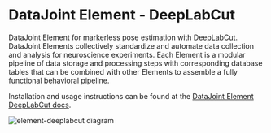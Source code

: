 # DataJoint Element - DeepLabCut

DataJoint Element for markerless pose estimation with [DeepLabCut](https://www.deeplabcut.org/).  DataJoint Elements collectively standardize and automate data collection and analysis for neuroscience experiments.  Each Element is a modular pipeline of data storage and processing steps with corresponding database tables that can be combined with other Elements to assemble a fully functional behavioral pipeline.

Installation and usage instructions can be found at the [DataJoint Element DeepLabCut docs](datajoint.com/docs/elements/element-deeplabcut).

![element-deeplabcut diagram](https://raw.githubusercontent.com/datajoint/element-deeplabcut/main/images/diagram_dlc.svg)



